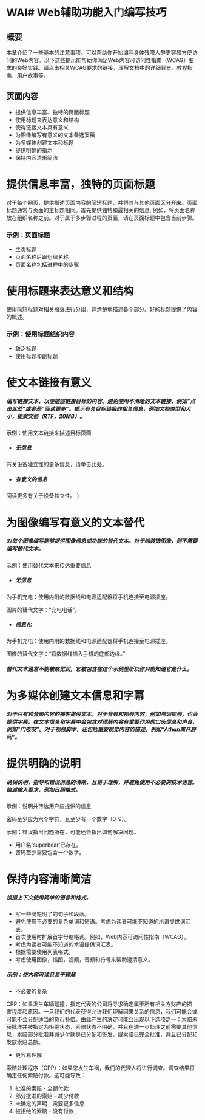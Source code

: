 # WAI# Web辅助功能入门编写技巧
## 概要
本章介绍了一些基本的注意事项，可以帮助你开始编写身体残障人群更容易方便访问的Web内容。以下这些提示能帮助你满足Web内容可访问性指南（WCAG）要求的良好实践。请点击相关WCAG要求的链接，理解文档中的详细背景，教程指南，用户故事等。

## 页面内容
- 提供信息丰富、独特的页面标题
- 使用标题来表达意义和结构
- 使得链接文本具有意义
- 为图像编写有意义的文本备选案稿
- 为多媒体创建文本和标题
- 提供明确的指示
- 保持内容清晰简洁



# 提供信息丰富，独特的页面标题
对于每个网页，提供描述页面内容的简短标题，并将其与其他页面区分开来。页面标题通常与页面的主标题相同。首先提供独特和最相关的信息; 例如，将页面名称放在组织名称之前。对于属于多步骤过程的页面，请在页面标题中包含当前步骤。

### 示例：页面标题
- 主页标题
- 页面名称后跟组织名称
- 页面名称包括进程中的步骤






# 使用标题来表达意义和结构
使用简短标题对相关段落进行分组，并清楚地描述各个部分。好的标题提供了内容的概述。

### 示例：使用标题组织内容
- 缺乏标题
- 使用标题和副标题
# 使文本链接有意义
##### 编写链接文本，以便描述链接目标的内容。避免使用不清晰的文本链接，例如“点击此处”或者是“阅读更多”。提示有关目标链接的相关信息，例如文档类型和大小，提案文档（RTF，20MB）。

示例：使用文本链接来描述目标页面
- ##### 无信息
有关设备独立性的更多信息，请单击此处。
- ##### 有意义的信息
阅读更多有关于设备独立性。
）

# 为图像编写有意义的文本替代
##### 对每个图像编写能够提供图像信息或功能的替代文本。对于纯装饰图像，则不需要编写替代文本。
示例：使用替代文本来传达重要信息

- ##### 无信息

为手机充电：使用内附的数据线和电源适配器将手机连接至电源插座。

图片的替代文字：“充电电话”。

- ##### 信息化

为手机充电：使用内附的数据线和电源适配器将手机连接至电源插座。

图像的替代文字：“将数据线插入手机的底部边缘。”

##### 替代文本通常不能被察觉到，它被包含在这个示例里所以你只能知道它是什么。

# 为多媒体创建文本信息和字幕
##### 对于只有纯音频内容的播客提供文本。对于音频和视频内容，例如培训视频，也会提供字幕。在文本信息和字幕中会包含对理解内容有重要作用的口头信息和声音，例如“门吱吱”。对于视频脚本，还包括重要视觉内容的描述，例如“Athan离开房间”。
# 提供明确的说明
##### 确保说明，指导和错误消息的清晰，且易于理解，并避免使用不必要的技术语言。描述输入要求，例如日期格式。
示例：说明并传达用户应提供的信息

密码至少应为六个字符，且至少有一个数字（0-9）。


示例：错误指出问题所在，可能还会指出如何解决问题。

- 用户名'superbear'已存在。 
- 密码至少需要包含一个数字。

# 保持内容清晰简洁
##### 根据上下文使用简单的语言和格式。
- 写一些简短明了的句子和段落。
- 避免使用不必要的复杂单词和短语。考虑为读者可能不知道的术语提供词汇表。
- 首次使用时扩展首字母缩略词。例如，Web内容可访问性指南（WCAG）。
- 考虑为读者可能不知道的术语提供词汇表。
- 根据需要使用列表格式。
- 考虑使用图像，插图，视频，音频和符号来帮助澄清意义。

##### 示例：使内容可读且易于理解
- 不必要的复杂

CPP：如果发生车辆碰撞，指定代表的公司将寻求确定属于所有相关方财产的损害程度和原因。一旦我们的代表获得允许我们理解因果关系的信息，我们可能会或可能不会分配适当的货币补偿。由此产生的决定可能会出现以下选项之一：索赔未获批准并被指定为拒绝状态，索赔状态不明确，并且在进一步处理之前需要其他信息，索赔部分批准并减少付款是已分配和签发，或索赔已完全批准，并且已分配和发放索赔总额。
- 更容易理解

索赔处理程序（CPP）：如果您发生车祸，我们的代理人将进行调查。调查结果将确定任何索赔付款。这可能导致：
1. 批准的索赔 - 全额付款
2. 部分批准的索赔 - 减少付款
3. 未确定的声明 - 需要更多信息
4. 被拒绝的索赔 - 没有付款
